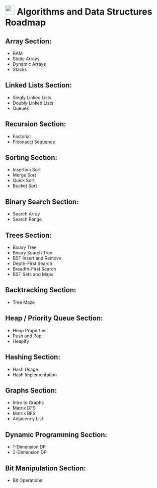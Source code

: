 <!DOCTYPE html>
<html>

<body>
<h1><img class="emoji" alt="rocket" src="https://github.githubassets.com/images/icons/emoji/unicode/1f680.png" width="30" height="30"></g-emoji> Algorithms and Data Structures Roadmap</h1>

  <h2>Array Section:</h2>
  <ul>
    <li>RAM</li>
    <li>Static Arrays</li>
    <li>Dynamic Arrays</li>
    <li>Stacks</li>
  </ul>

  <h2>Linked Lists Section:</h2>
  <ul>
    <li>Singly Linked Lists</li>
    <li>Doubly Linked Lists</li>
    <li>Queues</li>
  </ul>

  <h2>Recursion Section:</h2>
  <ul>
    <li>Factorial</li>
    <li>Fibonacci Sequence</li>
  </ul>

  <h2>Sorting Section:</h2>
  <ul>
    <li>Insertion Sort</li>
    <li>Merge Sort</li>
    <li>Quick Sort</li>
    <li>Bucket Sort</li>
  </ul>

  <h2>Binary Search Section:</h2>
  <ul>
    <li>Search Array</li>
    <li>Search Range</li>
  </ul>

  <h2>Trees Section:</h2>
  <ul>
    <li>Binary Tree</li>
    <li>Binary Search Tree</li>
    <li>BST Insert and Remove</li>
    <li>Depth-First Search</li>
    <li>Breadth-First Search</li>
    <li>BST Sets and Maps</li>
  </ul>

  <h2>Backtracking Section:</h2>
  <ul>
    <li>Tree Maze</li>
  </ul>

  <h2>Heap / Priority Queue Section:</h2>
  <ul>
    <li>Heap Properties</li>
    <li>Push and Pop</li>
    <li>Heapify</li>
  </ul>

  <h2>Hashing Section:</h2>
  <ul>
    <li>Hash Usage</li>
    <li>Hash Implementation</li>
  </ul>

  <h2>Graphs Section:</h2>
  <ul>
    <li>Intro to Graphs</li>
    <li>Matrix DFS</li>
    <li>Matrix BFS</li>
    <li>Adjacency List</li>
  </ul>

  <h2>Dynamic Programming Section:</h2>
  <ul>
    <li>1-Dimension DP</li>
    <li>2-Dimension DP</li>
  </ul>

  <h2>Bit Manipulation Section:</h2>
  <ul>
    <li>Bit Operations</li>
  </ul>


</body>
</html>
